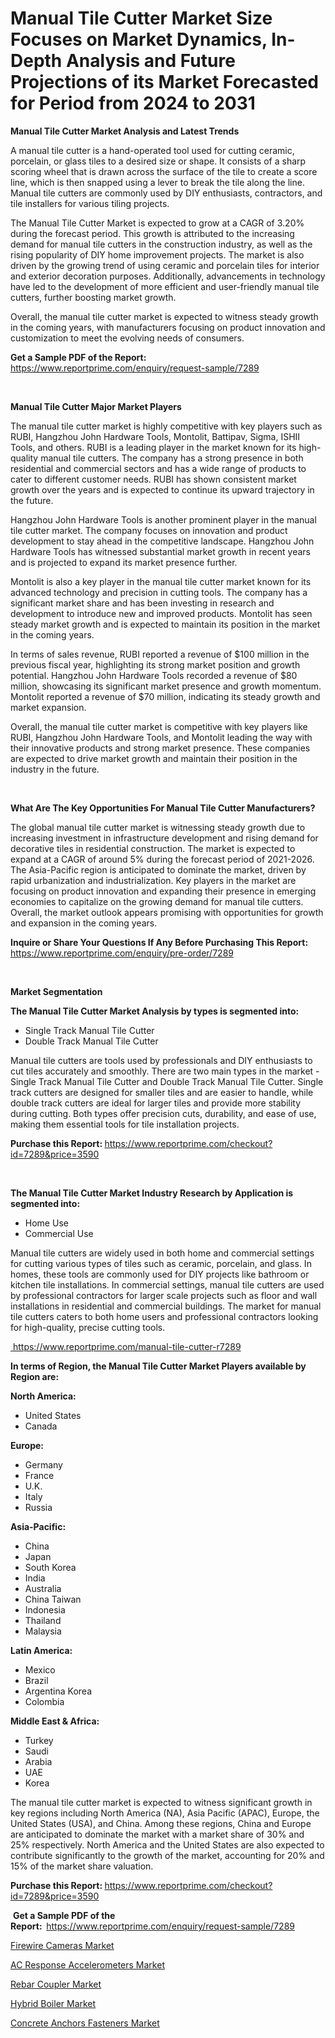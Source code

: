 <p><h1>Manual Tile Cutter Market Size Focuses on Market Dynamics, In-Depth Analysis and Future Projections of its Market Forecasted for Period from 2024 to 2031</h1></p><p><strong>Manual Tile Cutter Market Analysis and Latest Trends</strong></p>
<p><p>A manual tile cutter is a hand-operated tool used for cutting ceramic, porcelain, or glass tiles to a desired size or shape. It consists of a sharp scoring wheel that is drawn across the surface of the tile to create a score line, which is then snapped using a lever to break the tile along the line. Manual tile cutters are commonly used by DIY enthusiasts, contractors, and tile installers for various tiling projects.</p><p>The Manual Tile Cutter Market is expected to grow at a CAGR of 3.20% during the forecast period. This growth is attributed to the increasing demand for manual tile cutters in the construction industry, as well as the rising popularity of DIY home improvement projects. The market is also driven by the growing trend of using ceramic and porcelain tiles for interior and exterior decoration purposes. Additionally, advancements in technology have led to the development of more efficient and user-friendly manual tile cutters, further boosting market growth.</p><p>Overall, the manual tile cutter market is expected to witness steady growth in the coming years, with manufacturers focusing on product innovation and customization to meet the evolving needs of consumers.</p></p>
<p><strong>Get a Sample PDF of the Report:&nbsp;</strong> <a href="https://www.reportprime.com/enquiry/request-sample/7289">https://www.reportprime.com/enquiry/request-sample/7289</a></p>
<p>&nbsp;</p>
<p><strong>Manual Tile Cutter Major Market Players</strong></p>
<p><p>The manual tile cutter market is highly competitive with key players such as RUBI, Hangzhou John Hardware Tools, Montolit, Battipav, Sigma, ISHII Tools, and others. RUBI is a leading player in the market known for its high-quality manual tile cutters. The company has a strong presence in both residential and commercial sectors and has a wide range of products to cater to different customer needs. RUBI has shown consistent market growth over the years and is expected to continue its upward trajectory in the future.</p><p>Hangzhou John Hardware Tools is another prominent player in the manual tile cutter market. The company focuses on innovation and product development to stay ahead in the competitive landscape. Hangzhou John Hardware Tools has witnessed substantial market growth in recent years and is projected to expand its market presence further.</p><p>Montolit is also a key player in the manual tile cutter market known for its advanced technology and precision in cutting tools. The company has a significant market share and has been investing in research and development to introduce new and improved products. Montolit has seen steady market growth and is expected to maintain its position in the market in the coming years.</p><p>In terms of sales revenue, RUBI reported a revenue of $100 million in the previous fiscal year, highlighting its strong market position and growth potential. Hangzhou John Hardware Tools recorded a revenue of $80 million, showcasing its significant market presence and growth momentum. Montolit reported a revenue of $70 million, indicating its steady growth and market expansion.</p><p>Overall, the manual tile cutter market is competitive with key players like RUBI, Hangzhou John Hardware Tools, and Montolit leading the way with their innovative products and strong market presence. These companies are expected to drive market growth and maintain their position in the industry in the future.</p></p>
<p>&nbsp;</p>
<p><strong>What Are The Key Opportunities For Manual Tile Cutter Manufacturers?</strong></p>
<p><p>The global manual tile cutter market is witnessing steady growth due to increasing investment in infrastructure development and rising demand for decorative tiles in residential construction. The market is expected to expand at a CAGR of around 5% during the forecast period of 2021-2026. The Asia-Pacific region is anticipated to dominate the market, driven by rapid urbanization and industrialization. Key players in the market are focusing on product innovation and expanding their presence in emerging economies to capitalize on the growing demand for manual tile cutters. Overall, the market outlook appears promising with opportunities for growth and expansion in the coming years.</p></p>
<p><strong>Inquire or Share Your Questions If Any Before Purchasing This Report:</strong> <a href="https://www.reportprime.com/enquiry/pre-order/7289">https://www.reportprime.com/enquiry/pre-order/7289</a></p>
<p>&nbsp;</p>
<p><strong>Market Segmentation</strong></p>
<p><strong>The Manual Tile Cutter Market Analysis by types is segmented into:</strong></p>
<p><ul><li>Single Track Manual Tile Cutter</li><li>Double Track Manual Tile Cutter</li></ul></p>
<p><p>Manual tile cutters are tools used by professionals and DIY enthusiasts to cut tiles accurately and smoothly. There are two main types in the market - Single Track Manual Tile Cutter and Double Track Manual Tile Cutter. Single track cutters are designed for smaller tiles and are easier to handle, while double track cutters are ideal for larger tiles and provide more stability during cutting. Both types offer precision cuts, durability, and ease of use, making them essential tools for tile installation projects.</p></p>
<p><strong>Purchase this Report:&nbsp;</strong><a href="https://www.reportprime.com/checkout?id=7289&price=3590">https://www.reportprime.com/checkout?id=7289&price=3590</a></p>
<p>&nbsp;</p>
<p><strong>The Manual Tile Cutter Market Industry Research by Application is segmented into:</strong></p>
<p><ul><li>Home Use</li><li>Commercial Use</li></ul></p>
<p><p>Manual tile cutters are widely used in both home and commercial settings for cutting various types of tiles such as ceramic, porcelain, and glass. In homes, these tools are commonly used for DIY projects like bathroom or kitchen tile installations. In commercial settings, manual tile cutters are used by professional contractors for larger scale projects such as floor and wall installations in residential and commercial buildings. The market for manual tile cutters caters to both home users and professional contractors looking for high-quality, precise cutting tools.</p></p>
<p><a href="https://www.reportprime.com/manual-tile-cutter-r7289">&nbsp;https://www.reportprime.com/manual-tile-cutter-r7289</a></p>
<p><strong>In terms of Region, the Manual Tile Cutter Market Players available by Region are:</strong></p>
<p>
    <p> <strong> North America: </strong>
        <ul>
            <li>United States</li>
            <li>Canada</li>
        </ul>
        </p> 
    <p> <strong> Europe: </strong>
        <ul>
            <li>Germany</li>
            <li>France</li>
            <li>U.K.</li>
            <li>Italy</li>
            <li>Russia</li>
        </ul>
        </p> 
    <p> <strong> Asia-Pacific: </strong>
        <ul>
            <li>China</li>
            <li>Japan</li>
            <li>South Korea</li>
            <li>India</li>
            <li>Australia</li>
            <li>China Taiwan</li>
            <li>Indonesia</li>
            <li>Thailand</li>
            <li>Malaysia</li>
        </ul>
        </p> 
    <p> <strong> Latin America: </strong>
        <ul>
            <li>Mexico</li>
            <li>Brazil</li>
            <li>Argentina Korea</li>
            <li>Colombia</li>
        </ul>
        </p> 
    <p> <strong> Middle East & Africa: </strong>
        <ul>
            <li>Turkey</li>
            <li>Saudi</li>
            <li>Arabia</li>
            <li>UAE</li>
            <li>Korea</li>
        </ul>
    </p>
    </p>
<p><p>The manual tile cutter market is expected to witness significant growth in key regions including North America (NA), Asia Pacific (APAC), Europe, the United States (USA), and China. Among these regions, China and Europe are anticipated to dominate the market with a market share of 30% and 25% respectively. North America and the United States are also expected to contribute significantly to the growth of the market, accounting for 20% and 15% of the market share valuation.</p></p>
<p><strong>Purchase this Report: </strong><a href="https://www.reportprime.com/checkout?id=7289&price=3590">https://www.reportprime.com/checkout?id=7289&price=3590</a></p>
<p>&nbsp;<strong>Get a Sample PDF of the Report:&nbsp;&nbsp;</strong><a href="https://www.reportprime.com/enquiry/request-sample/7289">https://www.reportprime.com/enquiry/request-sample/7289</a></p>
<p><strong></strong></p>
<p><p><a href="https://www.linkedin.com/pulse/firewire-cameras-market-forecasts-trends-impact-analysis-zktue?trackingId=mQUKLlFHQ4mXeKuTdinWIw%3D%3D">Firewire Cameras Market</a></p><p><a href="https://www.linkedin.com/pulse/ac-response-accelerometers-market-size-share-analysis-growth-xffcc?trackingId=akMHCehxQaqaLF2a9IAbtg%3D%3D">AC Response Accelerometers Market</a></p><p><a href="https://github.com/kishanagarner91/Market-Research-Report-List-1/blob/main/rebar-coupler-market.md">Rebar Coupler Market</a></p><p><a href="https://github.com/hrhzhypq19/Market-Research-Report-List-1/blob/main/hybrid-boiler-market.md">Hybrid Boiler Market</a></p><p><a href="https://www.linkedin.com/pulse/concrete-anchors-fasteners-market-investigation-amp-industry-lk87e?trackingId=vWnQ30ZWRf%2BY9T1SCm8AKA%3D%3D">Concrete Anchors Fasteners Market</a></p></p>